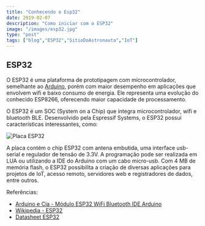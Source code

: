 ```yaml
---
title: "Conhecendo o Esp32"
date: 2019-02-07
description: "Como iniciar com o ESP32"
image: "/images/esp32.jpg"
type: "post"
tags: ["blog","ESP32","SitioDoAstronauta","IoT"]
---
```


## ESP32

O ESP32 é uma plataforma de prototipagem com microcontrolador, semelhante ao [Arduino](/posts/arduino), porém com maior desempenho em aplicações que envolvem wifi e baixo consumo de energia. Ele representa uma evolução do conhecido ESP8266, oferecendo maior capacidade de processamento.

O ESP32 é um SOC (System on a Chip) que integra microcontrolador, wifi e bluetooth BLE. Desenvolvido pela Espressif Systems, o ESP32 possui características interessantes, como:

![Placa ESP32](/images/Modulo-ESP32-DEV-Module.png)

A placa contém o chip ESP32 com antena embutida, uma interface usb-serial e regulador de tensão de 3.3V. A programação pode ser realizada em LUA ou utilizando a IDE do Arduino com um cabo micro-usb. Com 4 MB de memória flash, o ESP32 possibilita a criação de diversas aplicações para projetos de IoT, acesso remoto, servidores web e registradores de dados, entre outros.

Referências:
- [Arduino e Cia - Módulo ESP32 WiFi Bluetooth IDE Arduino](https://www.arduinoecia.com.br/2017/11/modulo-esp32-wifi-bluetooth-ide-arduino.html)
- [Wikipedia - ESP32](https://pt.wikipedia.org/wiki/ESP32)
- [Datasheet ESP32](http://espressif.com/sites/default/files/documentation/esp32_datasheet_en.pdf)

